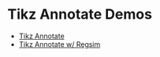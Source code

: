 # Tikz Annotate Demos

- [Tikz Annotate](http://rpubs.com/altaf/tikz)
- [Tikz Annotate w/ Regsim](http://rpubs.com/altaf/tikz_regsim)
